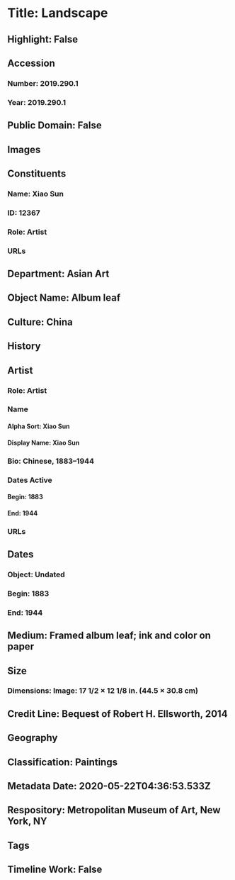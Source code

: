 # Title: Landscape
## Highlight: False
## Accession
### Number: 2019.290.1
### Year: 2019.290.1
## Public Domain: False
## Images
## Constituents
### Name: Xiao Sun
### ID: 12367
### Role: Artist
### URLs
## Department: Asian Art
## Object Name: Album leaf
## Culture: China
## History
## Artist
### Role: Artist
### Name
#### Alpha Sort: Xiao Sun
#### Display Name: Xiao Sun
### Bio: Chinese, 1883–1944
### Dates Active
#### Begin: 1883
#### End: 1944
### URLs
## Dates
### Object: Undated
### Begin: 1883
### End: 1944
## Medium: Framed album leaf; ink and color on paper
## Size
### Dimensions: Image: 17 1/2 × 12 1/8 in. (44.5 × 30.8 cm)
## Credit Line: Bequest of Robert H. Ellsworth, 2014
## Geography
## Classification: Paintings
## Metadata Date: 2020-05-22T04:36:53.533Z
## Respository: Metropolitan Museum of Art, New York, NY
## Tags
## Timeline Work: False